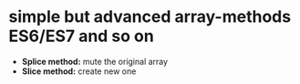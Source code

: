 # simple but advanced array-methods **ES6/ES7 and so on**

- **Splice method:** mute the original array
- **Slice method:** create new one
